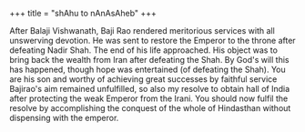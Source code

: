 +++
title = "shAhu to nAnAsAheb"
+++

After Balaji Vishwanath, Baji Rao rendered meritorious services with all unswerving devotion. He was sent to restore the Emperor to the throne after defeating Nadir Shah. The end of his life approached. His object was to bring back the wealth from Iran after defeating the Shah. By God's will this has happened, though hope was entertained (of defeating the Shah). You are his son and worthy of achieving great successes by faithful service Bajirao's aim remained unfulfilled, so also my resolve to obtain hall of India after protecting the weak Emperor from the Irani. You should now fulfil the resolve by accomplishing the conquest of the whole of Hindasthan without dispensing with the emperor. 